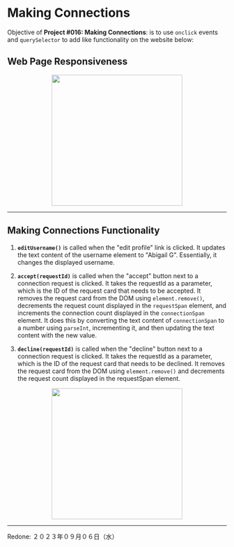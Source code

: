 # Making Connections

Objective of **Project #016: Making Connections**: is to use `onclick` events and `querySelector` to add like functionality on the website below:

## Web Page Responsiveness

<div align="center">
<img src="./assets/demo-imgs/making-connections-webpage-responsiveness-demo.gif" width="300px" height="auto">
</div>

---

## Making Connections Functionality

1. **`editUsername()`** is called when the "edit profile" link is clicked. It updates the text content of the username element to "Abigail G". Essentially, it changes the displayed username.

2. **`accept(requestId)`** is called when the "accept" button next to a connection request is clicked. It takes the requestId as a parameter, which is the ID of the request card that needs to be accepted. It removes the request card from the DOM using `element.remove()`, decrements the request count displayed in the `requestSpan` element, and increments the connection count displayed in the `connectionSpan` element. It does this by converting the text content of `connectionSpan` to a number using `parseInt`, incrementing it, and then updating the text content with the new value.

3. **`decline(requestId)`** is called when the "decline" button next to a connection request is clicked. It takes the requestId as a parameter, which is the ID of the request card that needs to be declined. It removes the request card from the DOM using `element.remove()` and decrements the request count displayed in the requestSpan element.

<div align="center">
<img src="./assets/demo-imgs/making-connections-js-demo.gif" width="300px" height="auto">
</div>

---

Redone: ２０２３年０９月０６日（水）